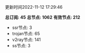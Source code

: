更新时间2022-11-12 17:29:46

**总订阅: 45**
**总节点: 1062**
**有效节点: 212**
- ssr节点: 3
- trojan节点: 65
- v2ray节点: 141
- ss节点: 3
